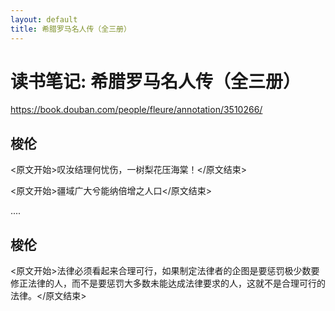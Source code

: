 ```yaml
---
layout: default
title: 希腊罗马名人传（全三册）
---
```


# 读书笔记: 希腊罗马名人传（全三册）

<https://book.douban.com/people/fleure/annotation/3510266/>
## 梭伦

<原文开始>叹汝结理何忧伤，一树梨花压海棠！</原文结束>

<原文开始>疆域广大兮能纳倍增之人口</原文结束>

....
## 梭伦

<原文开始>法律必须看起来合理可行，如果制定法律者的企图是要惩罚极少数要修正法律的人，而不是要惩罚大多数未能达成法律要求的人，这就不是合理可行的法律。</原文结束>
